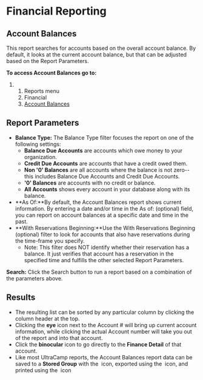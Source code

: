 # Financial Reporting
## Account Balances


This report searches for accounts based on the overall account balance. By default, it looks at the current account balance, but that can be adjusted based on the Report Parameters.    


**To access Account Balances go to:**


1. 1. Reports menu
	2. Financial
	3. [Account Balances](https://www.ultracamp.com/admin/reports/accountbalances.aspx)


## 


## Report Parameters


* **Balance Type:** The Balance Type filter focuses the report on one of the following settings:
	+ **Balance Due Accounts** are accounts which owe money to your organization.
	+ **Credit Due Accounts** are accounts that have a credit owed them.
	+ **Non '0' Balances** are all accounts where the balance is not zero--this includes Balance Due Accounts and Credit Due Accounts.
	+ **'0' Balances** are accounts with no credit or balance.
	+ **All Accounts** shows every account in your database along with its balance.
* **As Of:**By default, the Account Balances report shows current information. By entering a date and/or time in the As of: (optional) field, you can report on account balances at a specific date and time in the past.
* **With Reservations Beginning:**Use the With Reservations Beginning (optional) filter to look for accounts that also have reservations during the time-frame you specify.
	+ Note: This filter does NOT identify whether their reservation has a balance. It just verifies that account has a reservation in the specified time and fulfills the other selected Report Parameters.


**Search:** Click the Search button to run a report based on a combination of the parameters above.


## 


## Results


* The resulting list can be sorted by any particular column by clicking the column header at the top.
* Clicking the **eye** icon next to the Account # will bring up current account information, while clicking the actual Account number will take you out of the report and into that account.
* Click the **binocular** icon to go directly to the **Finance Detail** of that account.
* Like most UltraCamp reports, the Account Balances report data can be saved to a **Stored Group** with the  icon, exported using the  icon, and printed using the  icon


  
  


